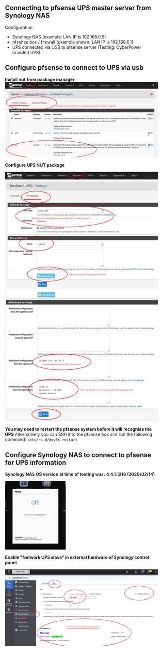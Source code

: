 ## Connecting to pfsense UPS master server from Synology NAS
Configuration:
- Synology NAS (example: LAN IP is 192.168.0.5)
- pfsense box / firewall (example shown: LAN IP is 192.168.0.1)
- UPS connected via USB to pfsense server (Testing: CyberPower branded UPS)

## Configure pfsense to connect to UPS via usb

**Install nut from package manager**
<img src="https://raw.githubusercontent.com/mtbradley/pfsense/master/ups/pfsense_ups_config_package.png">

**Configure UPS NUT package**

<img src="https://raw.githubusercontent.com/mtbradley/pfsense/master/ups/pfsense_ups_config_1_of_2.png">
<img src="https://raw.githubusercontent.com/mtbradley/pfsense/master/ups/pfsense_ups_config_2_of_2.png">

**You may need to restart the pfsense system before it will recognise the UPS**
Alternatively you can SSH into the pfsense box and run the following command:
`/etc/rc.d/devfs restart`

## Configure Synology NAS to connect to pfsense for UPS information

**Synology NAS OS version at time of testing was: 4.4.1.1216 (2020/02/14)**

<img src="https://raw.githubusercontent.com/mtbradley/pfsense/master/ups/synology_nas_ups_version.png" width="200">

**Enable "Network UPS slave" in external hardware of Synology control panel**

<img src="https://raw.githubusercontent.com/mtbradley/pfsense/master/ups/synology_nas_ups_slave.png">
